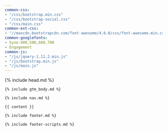 ```yaml
---
common-css:
- "/css/bootstrap.min.css"
- "/css/bootstrap-social.css"
- "/css/main.css"
common-ext-css:
- "//maxcdn.bootstrapcdn.com/font-awesome/4.6.0/css/font-awesome.min.css"
common-googlefonts:
- Syne:400,500,600,700
- Engagement
common-js:
- "/js/jquery-1.11.2.min.js"
- "/js/bootstrap.min.js"
- "/js/main.js"
---
```


<!DOCTYPE html>
<html lang="en">
  <!-- Beautiful Jekyll | MIT license | Copyright Dean Attali 2016 -->
  {% include head.md %}

  <body>

    {% include gtm_body.md %}

    {% include nav.md %}

    {{ content }}

    {% include footer.md %}

    {% include footer-scripts.md %}

  </body>
</html>

